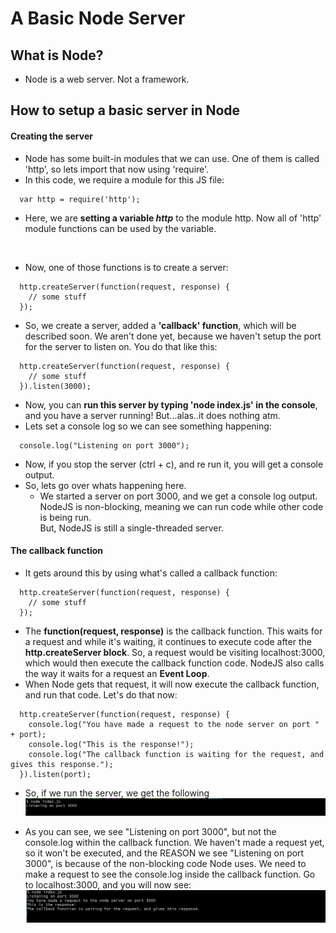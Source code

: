 # A Basic Node Server

## What is Node?
* Node is a web server.  Not a framework.

## How to setup a basic server in Node
#### Creating the server

* Node has some built-in modules that we can use.  One of them is called 'http', so lets import that now using 'require'.
* In this code, we require a module for this JS file:
```
  var http = require('http');
```
* Here, we are **setting a variable *http*** to the module http.  Now all of 'http' module functions can be used by the variable.

<br />

* Now, one of those functions is to create a server:
```
  http.createServer(function(request, response) {
    // some stuff
  });
```
* So, we create a server, added a **'callback' function**, which will be described soon.  We aren't done yet,
because we haven't setup the port for the server to listen on.  You do that like this:

```
  http.createServer(function(request, response) {
    // some stuff
  }).listen(3000);
```

* Now, you can **run this server by typing 'node index.js' in the console**, and you have a server running!  But...alas..it does nothing atm.
* Lets set a console log so we can see something happening:

```
  console.log("Listening on port 3000");
```

* Now, if you stop the server (ctrl + c), and re run it, you will get a console output.
* So, lets go over whats happening here.
  * We started a server on port 3000, and we get a console log output.  NodeJS is non-blocking, meaning we can run code while other code is being run.  
  But, NodeJS is still a single-threaded server.  

#### The callback function
* It gets around this by using what's called a callback function:

```
  http.createServer(function(request, response) {
    // some stuff
  });
```

* The **function(request, response)** is the callback function.  This waits for a request and while it's waiting, it continues to execute code after the **http.createServer block**.  So, a request would be visiting localhost:3000, which would then execute the callback function code.  NodeJS also calls the way it waits for a request an **Event Loop**.
* When Node gets that request, it will now execute the callback function, and run that code.  Let's do that now:

```
  http.createServer(function(request, response) {
    console.log("You have made a request to the node server on port " + port);
    console.log("This is the response!");
    console.log("The callback function is waiting for the request, and gives this response.");
  }).listen(port);
```

* So, if we run the server, we get the following <br />
![Starting Node](screenshots/starting_node.PNG "Starting Node")

* As you can see, we see "Listening on port 3000", but not the console.log within the callback function.  We haven't made a request yet, so it won't be executed, and the REASON we see "Listening on port 3000", is because of the non-blocking code Node uses.  We need to make a request to see the console.log inside the callback function.  Go to localhost:3000, and you will now see: <br />
![Callback Function](screenshots/callback.PNG "Callback Function")
